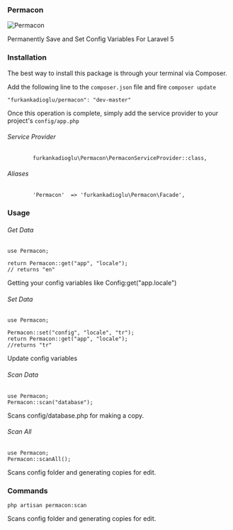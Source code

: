 ### Permacon

![Permacon](https://s31.postimg.org/slm1fxauz/Screen_Shot_2016_07_06_at_23_48_22.png)

Permanently Save and Set Config Variables For Laravel 5

### Installation

The best way to install this package is through your terminal via Composer.

Add the following line to the `composer.json` file and fire `composer update`

```
"furkankadioglu/permacon": "dev-master"
```

Once this operation is complete, simply add the service provider to your project's `config/app.php`

###### Service Provider
```
        furkankadioglu\Permacon\PermaconServiceProvider::class,
```

###### Aliases
```
        'Permacon'  => 'furkankadioglu\Permacon\Facade',

```

### Usage


###### Get Data

```
use Permacon;

return Permacon::get("app", "locale");
// returns "en"

```

Getting your config variables like Config:get("app.locale")

###### Set Data

```
use Permacon;

Permacon::set("config", "locale", "tr");
return Permacon::get("app", "locale");
//returns "tr"
```

Update config variables

###### Scan Data

```
use Permacon;
Permacon::scan("database");
```

Scans config/database.php for making a copy.

###### Scan All

```
use Permacon;
Permacon::scanAll();
```

Scans config folder and generating copies for edit.


### Commands

```
php artisan permacon:scan
```

Scans config folder and generating copies for edit.

